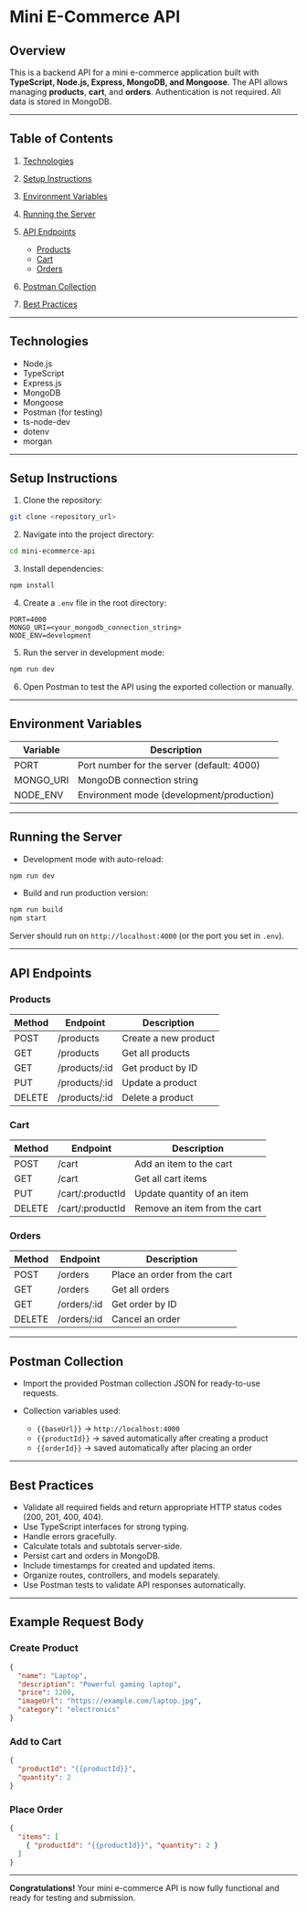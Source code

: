 # Mini E-Commerce API

## Overview

This is a backend API for a mini e-commerce application built with **TypeScript, Node.js, Express, MongoDB, and Mongoose**. The API allows managing **products**, **cart**, and **orders**. Authentication is not required. All data is stored in MongoDB.

---

## Table of Contents

1. [Technologies](#technologies)
2. [Setup Instructions](#setup-instructions)
3. [Environment Variables](#environment-variables)
4. [Running the Server](#running-the-server)
5. [API Endpoints](#api-endpoints)

   * [Products](#products)
   * [Cart](#cart)
   * [Orders](#orders)
6. [Postman Collection](#postman-collection)
7. [Best Practices](#best-practices)

---

## Technologies

* Node.js
* TypeScript
* Express.js
* MongoDB
* Mongoose
* Postman (for testing)
* ts-node-dev
* dotenv
* morgan

---

## Setup Instructions

1. Clone the repository:

```bash
git clone <repository_url>
```

2. Navigate into the project directory:

```bash
cd mini-ecommerce-api
```

3. Install dependencies:

```bash
npm install
```

4. Create a `.env` file in the root directory:

```env
PORT=4000
MONGO_URI=<your_mongodb_connection_string>
NODE_ENV=development
```

5. Run the server in development mode:

```bash
npm run dev
```

6. Open Postman to test the API using the exported collection or manually.

---

## Environment Variables

| Variable   | Description                                |
| ---------- | ------------------------------------------ |
| PORT       | Port number for the server (default: 4000) |
| MONGO\_URI | MongoDB connection string                  |
| NODE\_ENV  | Environment mode (development/production)  |

---

## Running the Server

* Development mode with auto-reload:

```bash
npm run dev
```

* Build and run production version:

```bash
npm run build
npm start
```

Server should run on `http://localhost:4000` (or the port you set in `.env`).

---

## API Endpoints

### Products

| Method | Endpoint       | Description          |
| ------ | -------------- | -------------------- |
| POST   | /products      | Create a new product |
| GET    | /products      | Get all products     |
| GET    | /products/\:id | Get product by ID    |
| PUT    | /products/\:id | Update a product     |
| DELETE | /products/\:id | Delete a product     |

### Cart

| Method | Endpoint          | Description                  |
| ------ | ----------------- | ---------------------------- |
| POST   | /cart             | Add an item to the cart      |
| GET    | /cart             | Get all cart items           |
| PUT    | /cart/\:productId | Update quantity of an item   |
| DELETE | /cart/\:productId | Remove an item from the cart |

### Orders

| Method | Endpoint     | Description                  |
| ------ | ------------ | ---------------------------- |
| POST   | /orders      | Place an order from the cart |
| GET    | /orders      | Get all orders               |
| GET    | /orders/\:id | Get order by ID              |
| DELETE | /orders/\:id | Cancel an order              |

---

## Postman Collection

* Import the provided Postman collection JSON for ready-to-use requests.
* Collection variables used:

  * `{{baseUrl}}` → `http://localhost:4000`
  * `{{productId}}` → saved automatically after creating a product
  * `{{orderId}}` → saved automatically after placing an order

---

## Best Practices

* Validate all required fields and return appropriate HTTP status codes (200, 201, 400, 404).
* Use TypeScript interfaces for strong typing.
* Handle errors gracefully.
* Calculate totals and subtotals server-side.
* Persist cart and orders in MongoDB.
* Include timestamps for created and updated items.
* Organize routes, controllers, and models separately.
* Use Postman tests to validate API responses automatically.

---

## Example Request Body

### Create Product

```json
{
  "name": "Laptop",
  "description": "Powerful gaming laptop",
  "price": 1200,
  "imageUrl": "https://example.com/laptop.jpg",
  "category": "electronics"
}
```

### Add to Cart

```json
{
  "productId": "{{productId}}",
  "quantity": 2
}
```

### Place Order

```json
{
  "items": [
    { "productId": "{{productId}}", "quantity": 2 }
  ]
}
```

---

**Congratulations!** Your mini e-commerce API is now fully functional and ready for testing and submission.
